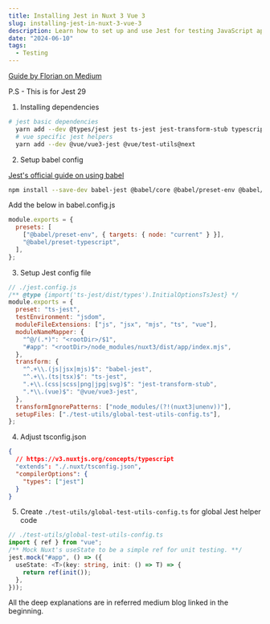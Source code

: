 ```yaml
---
title: Installing Jest in Nuxt 3 Vue 3
slug: installing-jest-in-nuxt-3-vue-3
description: Learn how to set up and use Jest for testing JavaScript applications in Nuxt 3 Vue 3.
date: "2024-06-10"
tags:
  - Testing
---
```


[Guide by Florian on Medium](https://medium.com/@fgoessler/set-up-nuxt3-with-jest-typescript-80aa4d3cfabc)

P.S - This is for Jest 29

1. Installing dependencies

```bash
# jest basic dependencies
  yarn add --dev @types/jest jest ts-jest jest-transform-stub typescript
  # vue specific jest helpers
  yarn add --dev @vue/vue3-jest @vue/test-utils@next
```

2. Setup babel config

[Jest's official guide on using babel](https://jestjs.io/docs/getting-started#using-babel)

```bash
npm install --save-dev babel-jest @babel/core @babel/preset-env @babel/preset-typescript
```

Add the below in babel.config.js

```js
module.exports = {
  presets: [
    ["@babel/preset-env", { targets: { node: "current" } }],
    "@babel/preset-typescript",
  ],
};
```

3. Setup Jest config file

```javascript
// ./jest.config.js
/** @type {import('ts-jest/dist/types').InitialOptionsTsJest} */
module.exports = {
  preset: "ts-jest",
  testEnvironment: "jsdom",
  moduleFileExtensions: ["js", "jsx", "mjs", "ts", "vue"],
  moduleNameMapper: {
    "^@/(.*)": "<rootDir>/$1",
    "#app": "<rootDir>/node_modules/nuxt3/dist/app/index.mjs",
  },
  transform: {
    "^.+\\.(js|jsx|mjs)$": "babel-jest",
    "^.+\\.(ts|tsx)$": "ts-jest",
    ".+\\.(css|scss|png|jpg|svg)$": "jest-transform-stub",
    ".*\\.(vue)$": "@vue/vue3-jest",
  },
  transformIgnorePatterns: ["node_modules/(?!(nuxt3|unenv))"],
  setupFiles: ["./test-utils/global-test-utils-config.ts"],
};
```

4. Adjust tsconfig.json

```json
{
  // https://v3.nuxtjs.org/concepts/typescript
  "extends": "./.nuxt/tsconfig.json",
  "compilerOptions": {
    "types": ["jest"]
  }
}
```

5. Create `./test-utils/global-test-utils-config.ts` for global Jest helper code

```ts
// ./test-utils/global-test-utils-config.ts
import { ref } from "vue";
/** Mock Nuxt's useState to be a simple ref for unit testing. **/
jest.mock("#app", () => ({
  useState: <T>(key: string, init: () => T) => {
    return ref(init());
  },
}));
```

All the deep explanations are in referred medium blog linked in the beginning.
